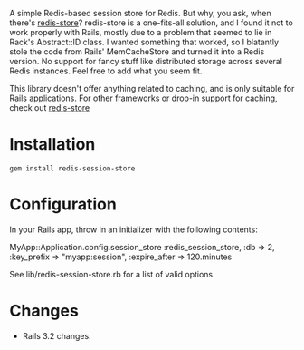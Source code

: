 A simple Redis-based session store for Redis. But why, you ask,
when there's [redis-store](http://github.com/jodosha/redis-store/)?
redis-store is a one-fits-all solution, and I found it not to work
properly with Rails, mostly due to a problem that seemed to lie in
Rack's Abstract::ID class. I wanted something that worked, so I
blatantly stole the code from Rails' MemCacheStore and turned it
into a Redis version. No support for fancy stuff like distributed
storage across several Redis instances. Feel free to add what you
seem fit.

This library doesn't offer anything related to caching, and is
only suitable for Rails applications. For other frameworks or
drop-in support for caching, check out
[redis-store](http://github.com/jodosha/redis-store/)

Installation
============

    gem install redis-session-store

Configuration
=============

In your Rails app, throw in an initializer with the following contents:

MyApp::Application.config.session_store :redis_session_store, :db => 2, :key_prefix => "myapp:session", :expire_after => 120.minutes

See lib/redis-session-store.rb for a list of valid options.

Changes
=======

* Rails 3.2 changes.
